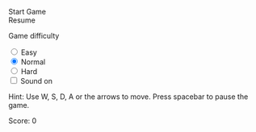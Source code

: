 <div class="wrapper-snake">
  <div class="game-area">
    <canvas id="snake" width="600" height="360" tabindex="1"></canvas>
    <div class="overlay">
      <p class="game-msg"></p>
      <p id="finalScore"></p>
      <div class="buttons">
        <div id="startBtn" class="game-btn">Start Game</div>
        <div id="resumeBtn" class="game-btn hidden">Resume</div>
      </div>
      <div class="difficulty">
        <p>Game difficulty</p>
        <div>
          <div class="radio-field">
            <input type="radio" name="difficulty" id="radioEasy" value="easy">
            <label for="radioEasy">Easy</label>
          </div>
          <div class="radio-field">
            <input type="radio" name="difficulty" id="radioNormal" value="normal" checked>
            <label for="radioNormal">Normal</label>
          </div>
          <div class="radio-field">
            <input type="radio" name="difficulty" id="radioHard" value="hard">
            <label for="radioHard">Hard</label>
          </div>
        </div>
      </div>
    </div>
  </div>
  <div class="game-details">
    <input type="checkbox" name="sound" id="sound">
    <label for="sound">Sound on</label>
    <p class="hint"><span>Hint:</span> Use W, S, D, A or the arrows to move. Press spacebar to pause the game.</p>
    <p class="score-txt"><span>Score:</span> <span class="current-score">0</span></p>
  </div>
</div>
<!-- AUDIO FILES !-->
<audio id="eating" src="http://alexsalov.com/assets/snake/bite.mp3" preload="auto"></audio>
<audio id="hit_wall" src="http://alexsalov.com/assets/snake/hit_wall.mp3" preload="auto"></audio>
<audio id="pain" src="http://alexsalov.com/assets/snake/pain.mp3" preload="auto"></audio>
<audio id="snake_background" src="http://alexsalov.com/assets/snake/snake_background.mp3" preload="auto" loop></audio>

<script>
    (function() {
  'use strict';

  // User interface
  var pageCanvas = $('#snake'),
    startBtn = $('#startBtn'),
    resumeBtn = $('#resumeBtn'),
    gameMenu = $('.overlay'),
    gameOverMsg = $('.game-msg'),
    finalScore = $('#finalScore'),
    difficultyMenu = $('.difficulty'),
    scoreTxt = $('.current-score'),
    sound = $('#sound'),
    soundLabel = sound.nextSibling,
    bkgrMusic = $('#snake_background');

  bkgrMusic.volume = 0.25;

  // Game variables
  var canvasArea,
    w,
    h,
    snake,
    snakeLength = 10,
    food,
    score,
    difficulty = 'normal',
    gameLoop,
    dir, // Movement direction 
    over,
    hitType,
    speed, // Game speed
    objectSize = 12, // Proportional to canvas dimensions
    paused = false,
    muted = true, // Mute sound by default
    storage;

  // Game over messages
  var messages = {
    itself: [
      "Eat the food, not yourself, you stupid reptile!",
      "Good thing you can't poison yourself... I think...",
      "What a surprise, you bit yourself... AGAIN!",
      "T-t-t-tasty, tasty... You're so delicious ... to yourself at least.",
      "You took a solid bite out of your own ass. I hope it was worth it."
    ],
    wall: [
      "All in all, you're just another brick in the wall.",
      "That's a wall, bro - you can't go through it.",
      "You like hurting yourself, don't you?",
      "Hit the wall snake and don't you come back no more, no more, no more, no more!",
      "You crushed your pathetic snake skull once more."
    ]
  };

  /***** EVENT LISTENERS *****/
  addListener(window, 'load', function() {
    checkSound();

    storage = new Storage('snake_');

    // Check if a previous game has been paused
    if (storage.exists('paused') && storage.get('paused') === 'true') {
      paused = true;
      resumeBtn.classList.remove('hidden');
      difficultyMenu.classList.add('hidden');

      startBtn.innerHTML = 'Restart Game';
      scoreTxt.innerHTML = storage.get('score');
      difficulty = storage.get('difficulty');

      var radio = difficultyMenu.getElementsByTagName('input');
      var radioNum = radio.length;

      for (var i = 0; i < radioNum; i++) {
        if (radio[i].value === difficulty) radio[i].checked = true;
      }
    }

    // Instantiate canvas element
    canvasArea = new Canvas(pageCanvas, pageCanvas.width, pageCanvas.height, '#fff');
    w = canvasArea.width;
    h = canvasArea.height;
  });

  // Toggle sound
  addListener(sound, 'change', function() {
    checkSound();
  });

  addListener(startBtn, 'click', function() {
    if (!muted) bkgrMusic.play();

    initGame();
  });

  addListener(resumeBtn, 'click', function() {
    if (!over) resumeGame();
  });

  // Detect difficulty change
  addListener(difficultyMenu, 'change', function(e) {
    var elem = e.target;
    elem.checked = true;
    difficulty = elem.value;
  });

  // Detect space key press
  addListener(pageCanvas, 'keydown', function(e) {
    if (e.keyCode === 32 && !over) {
      (!paused) ? pauseGame(): resumeGame();
    }
  });

  /***** FUNCTIONS *****/

  /* UTILITY FUNCTIONS */

  // Get element
  function $(selector) {
    return document.querySelector(selector);
  }

  function addListener(elem, handler, callback) {
    elem.addEventListener(handler, callback);
  }

  /* OBJECT DECLARATION FUNCTIONS */

  // Canvas area
  function Canvas(canvas, width, height, color) {
    this.canvas = canvas;
    this.width = width;
    this.height = height;
    this.color = color;
    this.context = this.canvas.getContext('2d');
  }

  Canvas.prototype.rebuild = function() {
    this.context.fillStyle = this.color;
    this.context.fillRect(0, 0, this.width, this.height);
  };

  // Canvas object super class
  function CanvasObj(canvas, x, y, size, color) {
    this.context = canvas.context;
    this.x = x;
    this.y = y;
    this.size = size;
    this.color = color;
  }

  CanvasObj.prototype.draw = function() {
    this.context.fillStyle = this.color;
    this.context.fillRect(this.x * this.size, this.y * this.size, this.size, this.size);
  };

  // Snake object
  function Snake(canvas, x, y, size, color) {
    CanvasObj.call(this, canvas, x, y, size, color);

    this.length = snakeLength;
    this.pos = [];
  }

  // Inherit form CanvasObj class
  Snake.prototype = Object.create(CanvasObj.prototype);
  Snake.prototype.constructor = Snake;

  // Initialize the snake
  Snake.prototype.init = function() {
    for (var i = this.length - 1; i >= 0; i--) {
      this.pos.push({
        x: i + (Math.round(this.x / this.size)),
        y: Math.round(this.y / this.size)
      });
    }
  };

  Snake.prototype.draw = function() {
    var len = this.length;

    for (var i = 0; i < len; i++) {
      var square = this.pos[i];
      this.context.fillStyle = this.color;
      this.context.fillRect(square.x * this.size, square.y * this.size, this.size, this.size);
    }
  };

  // Update the position of the snake
  Snake.prototype.update = function() {
    var headX = this.pos[0].x;
    var headY = this.pos[0].y;

    // Get the directions
    addListener(document, 'keydown', function(e) {
      e.preventDefault(); // Prevent scroll when using arrow keys

      var key = e.keyCode;

      // Allow snake to be moved with W, S, D, A as well as the arrow keys
      if ((key === 37 || key === 65) && dir !== 'r') dir = 'l';
      else if ((key === 38 || key === 87) && dir !== 'd') dir = 'u';
      else if ((key === 39 || key === 68) && dir !== 'l') dir = 'r';
      else if ((key === 40 || key === 83) && dir !== 'u') dir = 'd';
    });

    // Directions
    switch (dir) {
      case 'l':
        headX--;
        break;
      case 'u':
        headY--;
        break;
      case 'r':
        headX++;
        break;
      case 'd':
        headY++;
        break;
    }

    // Move snake
    var tail = this.pos.pop();
    tail.x = headX;
    tail.y = headY;
    this.pos.unshift(tail);

    // Wall Collision
    if (headX >= w / this.size || headX <= -1 || headY >= h / this.size || headY <= -1) {
      if (!over) {
        hitType = 'wall';
        over = true;
        gameOver();
      }
    }

    // Food collision
    if (headX === food.x && headY === food.y) {
      if (!muted) $('#eating').play();

      food = new CanvasObj(canvasArea, getFoodX(), getFoodY(), objectSize, '#ff0000');
      tail = {
        x: headX,
        y: headY
      };
      this.pos.unshift(tail);
      this.length++;
      score += getValue('score', difficulty);
      scoreTxt.innerHTML = score;

      // Increase game speed
      if (speed <= 45) speed += getValue('speed', difficulty);
      clearInterval(gameLoop);
      gameLoop = setInterval(drawCanvas, 1000 / speed);
    } else {
      // Check collision between snake parts
      var len = this.pos.length;

      for (var i = 1; i < len; i++) {
        var square = this.pos[i];

        if ((headX === square.x && headY === square.y) && !over) {
          hitType = 'itself';
          over = true;
          gameOver();
        }
      }
    }
  };

  // Helper class for working with localStorage
  function Storage(prefix) {
    this.prefix = prefix; // Namespacing the values saved to storage
  }

  Storage.prototype.get = function(key) {
    return localStorage.getItem(this.prefix + key);
  };

  Storage.prototype.set = function(key, value) {
    localStorage.setItem(this.prefix + key, value);
  };

  Storage.prototype.getAsNum = function(key) {
    return Number(this.get(key));
  };

  Storage.prototype.exists = function(key) {
    return this.get(key) !== null;
  };

  Storage.prototype.length = function() {
    return localStorage.length;
  };

  Storage.prototype.key = function(index) {
    return localStorage.key(index);
  };

  Storage.prototype.remove = function(key) {
    localStorage.removeItem(this.prefix + key);
  };

  // Remove all game state data
  Storage.prototype.removeAll = function() {
    // Run loop backwards since items are being deleted
    for (var i = this.length() - 1; i >= 0; i--) {
      var key = this.key(i);

      if (key.indexOf(this.prefix) > -1) localStorage.removeItem(key);
    }
  };

  Storage.prototype.clear = function() {
    localStorage.clear();
  };

  /* GAME FUNCTIONS */
  function drawCanvas() {
    canvasArea.rebuild();
    snake.draw();
    snake.update();
    food.draw();
  }

  function initGame() {
    gameMenu.classList.add('hidden');
    difficultyMenu.classList.add('hidden');

    storage.removeAll();
    pageCanvas.focus();

    snake = new Snake(canvasArea, getSnakeX(), getSnakeY(), objectSize, '#000');
    snake.init();
    food = new CanvasObj(canvasArea, getFoodX(), getFoodY(), objectSize, '#ff0000');
    dir = 'r';
    over = false;
    score = 0;
    speed = 10;
    paused = false;

    if (gameLoop !== undefined) clearInterval(gameLoop);
    gameLoop = setInterval(drawCanvas, 1000 / speed);

    scoreTxt.innerHTML = score;
    startBtn.innerHTML = 'Restart Game';
    gameOverMsg.innerHTML = '';
    finalScore.innerHTML = '';
  }

  function gameOver() {
    clearInterval(gameLoop);

    if (!muted) {
      bkgrMusic.pause();

      if (hitType === 'wall') {
        $('#hit_wall').play();
      } else if (hitType === 'itself') {
        $('#pain').play();
      }
    }

    gameMenu.classList.remove('hidden');
    difficultyMenu.classList.remove('hidden');
    resumeBtn.classList.add('hidden');

    // Show end message
    gameOverMsg.innerHTML = messages[hitType][Math.floor(Math.random() * messages[hitType].length)];
    finalScore.innerHTML = 'Final score: ' + score;
  }

  function pauseGame() {
    if (!muted) bkgrMusic.pause();

    gameMenu.classList.remove('hidden');
    resumeBtn.classList.remove('hidden');

    paused = true;

    // Save game state to localStorage
    storage.set('score', score);
    storage.set('speed', speed);
    storage.set('direction', dir);
    storage.set('difficulty', difficulty);
    storage.set('length', snake.length);
    storage.set('foodX', food.x);
    storage.set('foodY', food.y);
    storage.set('paused', 'true');

    for (var i = 0; i < snake.length; i++) {
      storage.set('posX' + i, snake.pos[i].x);
      storage.set('posY' + i, snake.pos[i].y);
    }

    clearInterval(gameLoop);
  }

  // Continue the game from the point where it was last paused
  function resumeGame() {
    pageCanvas.focus();

    if (!muted) bkgrMusic.play();

    gameMenu.classList.add('hidden');
    paused = false;

    // Restore game state
    score = storage.getAsNum('score');
    speed = storage.getAsNum('speed');
    dir = storage.get('direction');
    difficulty = storage.get('difficulty');

    snake = new Snake(canvasArea, getSnakeX(), getSnakeY(), objectSize, '#000');
    snake.length = storage.getAsNum('length');
    snake.pos = [];

    for (var i = 0; i < snake.length; i++) {
      snake.pos.push({
        x: storage.getAsNum('posX' + i),
        y: storage.getAsNum('posY' + i)
      });
    }

    food = new CanvasObj(canvasArea, storage.getAsNum('foodX'), storage.getAsNum('foodY'), objectSize, '#ff0000');
    gameLoop = setInterval(drawCanvas, 1000 / speed);

    storage.removeAll();
  }

  // Generate random coordinates for canvas objects
  function getSnakeX() {
    return getRandomNum(w - (snakeLength * objectSize + 100)); // Place snake at least 100px from canvas edge
  }

  function getSnakeY() {
    return getRandomNum(h - objectSize);
  }

  function getFoodX() {
    return getRandomNum((w - objectSize) / objectSize);
  }

  function getFoodY() {
    return getRandomNum((h - objectSize) / objectSize);
  }

  function getRandomNum(max) {
    return Math.round(Math.random() * max);
  }

  // Get property value according to difficulty level
  function getValue(property, difficulty) {
    switch (difficulty) {
      case 'easy':
        return (property === 'speed') ? 0.25 : 5;
      case 'normal':
        return (property === 'speed') ? 0.5 : 10;
      case 'hard':
        return (property === 'speed') ? 1 : 20;
    }
  }

  // Check if sound is enabled
  function checkSound() {
    if (sound.checked && paused === false && gameLoop !== undefined) {
      muted = false;
      soundLabel.innerHTML = 'Sound off';
      bkgrMusic.play();
    } else {
      sound.checked = false;
      muted = true;
      soundLabel.innerHTML = 'Sound on';
      bkgrMusic.pause();
    }

    // Return focus to canvas
    pageCanvas.focus();
  }
}());
</script>